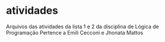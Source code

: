 # atividades
Arquivos das atividades da lista 1 e 2 da disciplina de Lógica de Programação
Pertence a Emili Cecconi e Jhonata Mattos 
